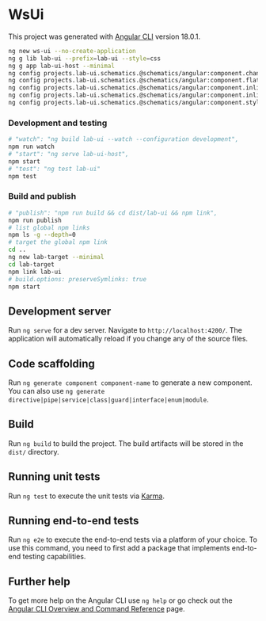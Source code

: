 # WsUi

This project was generated with [Angular CLI](https://github.com/angular/angular-cli) version 18.0.1.

```bash
ng new ws-ui --no-create-application
ng g lib lab-ui --prefix=lab-ui --style=css
ng g app lab-ui-host --minimal
ng config projects.lab-ui.schematics.@schematics/angular:component.changeDetection \"OnPush\"
ng config projects.lab-ui.schematics.@schematics/angular:component.flat true
ng config projects.lab-ui.schematics.@schematics/angular:component.inlineTemplate true
ng config projects.lab-ui.schematics.@schematics/angular:component.inlineStyle true
ng config projects.lab-ui.schematics.@schematics/angular:component.style \"none\"
```

### Development and testing

```bash
# "watch": "ng build lab-ui --watch --configuration development",
npm run watch
# "start": "ng serve lab-ui-host",
npm start
# "test": "ng test lab-ui"
npm test
```

### Build and publish

```bash
# "publish": "npm run build && cd dist/lab-ui && npm link",
npm run publish
# list global npm links
npm ls -g --depth=0
# target the global npm link
cd ..
ng new lab-target --minimal
cd lab-target
npm link lab-ui
# build.options: preserveSymlinks: true
npm start
```

## Development server

Run `ng serve` for a dev server. Navigate to `http://localhost:4200/`. The application will automatically reload if you change any of the source files.

## Code scaffolding

Run `ng generate component component-name` to generate a new component. You can also use `ng generate directive|pipe|service|class|guard|interface|enum|module`.

## Build

Run `ng build` to build the project. The build artifacts will be stored in the `dist/` directory.

## Running unit tests

Run `ng test` to execute the unit tests via [Karma](https://karma-runner.github.io).

## Running end-to-end tests

Run `ng e2e` to execute the end-to-end tests via a platform of your choice. To use this command, you need to first add a package that implements end-to-end testing capabilities.

## Further help

To get more help on the Angular CLI use `ng help` or go check out the [Angular CLI Overview and Command Reference](https://angular.dev/tools/cli) page.
